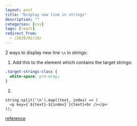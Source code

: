 ```yaml
---
layout: post
title: "Display new line in strings"
description: ""
categories: [css]
tags: [react]
redirect_from:
  - /2020/02/19/
---
```



2 ways to display new line `\n` in strings:

1. Add this to the element which contains the target strings:
~~~css
.target-strings-class {
  white-space: pre-wrap;
}
~~~

2.
~~~react
string.split('\n').map((text, index) => (
  <p key={`${text}-${index}`}{text}<br /></p>
));
~~~

[reference](https://freecodecamp.org/forum/t/newline-in-react-string-solved/68484/12)
